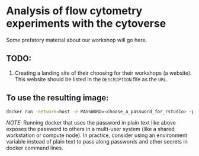 # Analysis of flow cytometry experiments with the cytoverse

Some prefatory material about our workshop will go here.



## TODO: 

1.  Creating a landing site of their choosing for their workshops (a website). This website should be listed in the `DESCRIPTION` file as the `URL`.


## To use the resulting image:

```sh
docker run -network=host -e PASSWORD=<choose_a_password_for_rstudio> -p 8787:8787 ghcr.io/ozettetech/cytoverse-bioc-2023:latest
````

*NOTE*: Running docker that uses the password in plain text like above exposes the password to others in a multi-user system (like a shared workstation or compute node). In practice, consider using an environment variable instead of plain text to pass along passwords and other secrets in docker command lines.
